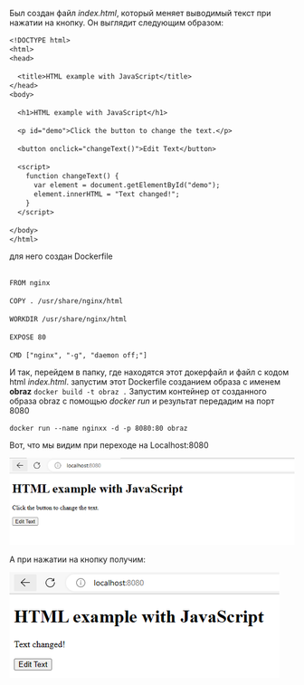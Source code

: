 
Был создан файл _index.html_, который меняет выводимый текст при нажатии на кнопку. Он выглядит следующим образом:

```
<!DOCTYPE html>
<html>
<head> 
  
  <title>HTML example with JavaScript</title>
</head>
<body>
  
  <h1>HTML example with JavaScript</h1>

  <p id="demo">Click the button to change the text.</p>

  <button onclick="changeText()">Edit Text</button>

  <script>
    function changeText() {
      var element = document.getElementById("demo");
      element.innerHTML = "Text changed!";
    }
  </script>

</body>
</html>
```
 для него создан Dockerfile 
```

FROM nginx

COPY . /usr/share/nginx/html

WORKDIR /usr/share/nginx/html

EXPOSE 80

CMD ["nginx", "-g", "daemon off;"]

```
И так, перейдем в папку, где находятся 
этот докерфайл и файл с кодом html _index.html_. запустим этот Dockerfile созданием образа с именем __obraz__ `docker build -t obraz .`
Запустим контейнер от созданного образа obraz с помощью _docker run_ и результат передадим на порт 8080

``` 
docker run --name nginxx -d -p 8080:80 obraz
```

Вот, что мы видим при переходе на Localhost:8080

<img src="img/img_lub_4/1Chast_4.png">

А при нажатии на кнопку получим:

<img src="img/img_lub_4/Chast_2.png">
